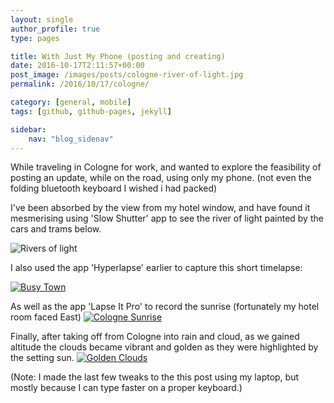 ```yaml
---
layout: single
author_profile: true
type: pages

title: With Just My Phone (posting and creating)
date: 2016-10-17T2:11:57+00:00
post_image: /images/posts/cologne-river-of-light.jpg
permalink: /2016/10/17/cologne/

category: [general, mobile]
tags: [github, github-pages, jekyll]

sidebar:
    nav: "blog_sidenav"
---
```

While traveling in Cologne for work, and wanted to explore the feasibility of posting an update, while on the road, using only my phone. (not even the folding bluetooth keyboard I wished i had packed)

I've been absorbed by the view from my hotel window, and have found it mesmerising using 'Slow Shutter' app to see the river of light painted by the cars and trams below.

![Rivers of light]({{site.url}}/images/posts/cologne-river-of-light.jpg)

I also used the app 'Hyperlapse' earlier to capture this short timelapse:

[![Busy Town]({{site.url}}/images/posts/cologne-vimeo.jpg)](https://vimeo.com/187689565 "Busy town - Cologne - Click to Watch!")

As well as the app 'Lapse It Pro' to record the sunrise (fortunately my hotel room faced East)
[![Cologne Sunrise]({{site.url}}/images/posts/cologne-sunrise-vimeo.png)](https://vimeo.com/187894953 "Cologne Sunrise - Click to Watch!")

Finally, after taking off from Cologne into rain and cloud, as we gained altitude the clouds became vibrant and golden as they were highlighted by the setting sun.
[![Golden Clouds]({{site.url}}/images/posts/golden-clouds-vimeo.png)](https://vimeo.com/187898445 "Golden Clours - Click to Watch!")

(Note: I made the last few tweaks to the this post using my laptop, but mostly because I can type faster on a proper keyboard.)
